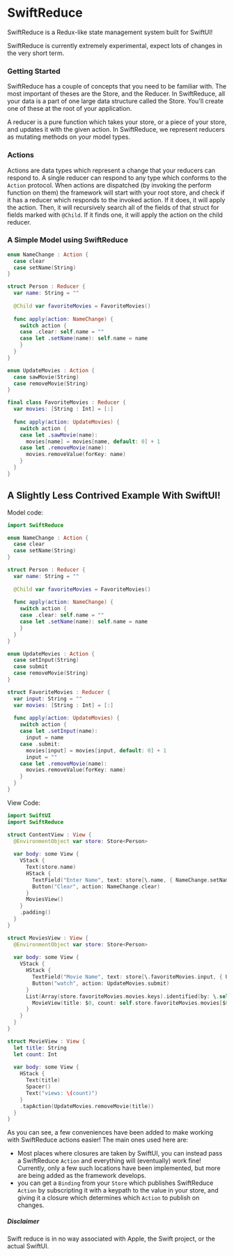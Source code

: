 # SwiftReduce

SwiftReduce is a Redux-like state management system built for SwiftUI!

SwiftReduce is currently extremely experimental, expect lots of changes in the very short term.

### Getting Started

SwiftReduce has a couple of concepts that you need to be familiar with. The most important of theses are the Store, and the Reducer. In SwiftReduce, all your data is a part of one large data structure called the Store. You'll create one of these at the root of your application.

A reducer is a pure function which takes your store, or a piece of your store, and updates it with the given action. In SwiftReduce, we represent reducers as mutating methods on your model types.

### Actions

Actions are data types which represent a change that your reducers can respond to. A single reducer can respond to any type which conforms to the `Action` protocol. When actions are dispatched (by invoking the perform function on them) the framework will start with your root store, and check if it has a reducer which responds to the invoked action. If it does, it will apply the action. Then, it will recursively search all of the fields of that struct for fields marked with `@Child`. If it finds one, it will apply the action on the child reducer.

### A Simple Model using SwiftReduce

```swift
enum NameChange : Action {
  case clear
  case setName(String)
}

struct Person : Reducer {
  var name: String = ""
  
  @Child var favoriteMovies = FavoriteMovies()
  
  func apply(action: NameChange) {
    switch action {
    case .clear: self.name = ""
    case let .setName(name): self.name = name
    }
  }
}

enum UpdateMovies : Action {
  case sawMovie(String)
  case removeMovie(String)
}

final class FavoriteMovies : Reducer {
  var movies: [String : Int] = [:]
  
  func apply(action: UpdateMovies) {
    switch action {
    case let .sawMovie(name):
      movies[name] = movies[name, default: 0] + 1
    case let .removeMovie(name):
      movies.removeValue(forKey: name)
    }
  }
}
```

## A Slightly Less Contrived Example With SwiftUI!

Model code:

```swift
import SwiftReduce

enum NameChange : Action {
  case clear
  case setName(String)
}

struct Person : Reducer {
  var name: String = ""
  
  @Child var favoriteMovies = FavoriteMovies()
  
  func apply(action: NameChange) {
    switch action {
    case .clear: self.name = ""
    case let .setName(name): self.name = name
    }
  }
}

enum UpdateMovies : Action {
  case setInput(String)
  case submit
  case removeMovie(String)
}

struct FavoriteMovies : Reducer {
  var input: String = ""
  var movies: [String : Int] = [:]
  
  func apply(action: UpdateMovies) {
    switch action {
    case let .setInput(name):
      input = name
    case .submit:
      movies[input] = movies[input, default: 0] + 1
      input = ""
    case let .removeMovie(name):
      movies.removeValue(forKey: name)
    }
  }
}
```

View Code:

```swift
import SwiftUI
import SwiftReduce

struct ContentView : View {
  @EnvironmentObject var store: Store<Person>
  
  var body: some View {
    VStack {
      Text(store.name)
      HStack {
        TextField("Enter Name", text: store[\.name, { NameChange.setName($0) }])
        Button("Clear", action: NameChange.clear)
      }
      MoviesView()
    }
    .padding()
  }
}

struct MoviesView : View {
  @EnvironmentObject var store: Store<Person>
  
  var body: some View {
    VStack {
      HStack {
        TextField("Movie Name", text: store[\.favoriteMovies.input, { UpdateMovies.setInput($0) }])
        Button("watch", action: UpdateMovies.submit)
      }
      List(Array(store.favoriteMovies.movies.keys).identified(by: \.self)) {
        MovieView(title: $0, count: self.store.favoriteMovies.movies[$0]!)
      }
    }
  }
}

struct MovieView : View {
  let title: String
  let count: Int
  
  var body: some View {
    HStack {
      Text(title)
      Spacer()
      Text("views: \(count)")
    }
    .tapAction(UpdateMovies.removeMovie(title))
  }
}
```

As you can see, a few conveniences have been added to make working with SwiftReduce actions easier! The main ones used here are:

- Most places where closures are taken by SwiftUI, you can instead pass a SwiftReduce `Action` and everything will (eventually) work fine! Currently, only a few such locations have been implemented, but more are being added as the framework develops.
- you can get a `Binding` from your `Store` which publishes SwiftReduce `Action` by subscripting it with a keypath to the value in your store, and giving it a closure which determines which `Action` to publish on changes.

##### Disclaimer

Swift reduce is in no way associated with Apple, the Swift project, or the actual SwiftUI.